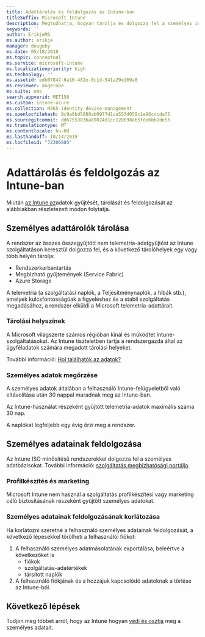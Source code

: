 ```yaml
---
title: Adattárolás és feldolgozás az Intune-ban
titleSuffix: Microsoft Intune
description: Megtudhatja, hogyan tárolja és dolgozza fel a személyes információkat az Intune-ban.
keywords: ''
author: ErikjeMS
ms.author: erikje
manager: dougeby
ms.date: 05/18/2018
ms.topic: conceptual
ms.service: microsoft-intune
ms.localizationpriority: high
ms.technology: ''
ms.assetid: edb07842-6a16-482e-8c1d-541a29e169a8
ms.reviewer: angerobe
ms.suite: ems
search.appverid: MET150
ms.custom: intune-azure
ms.collection: M365-identity-device-management
ms.openlocfilehash: 9c9a8bd5888ab0977d1ca553d059c1e96cccda75
ms.sourcegitcommit: dd6755383ba89824d1cc128698a65fde6bb2de55
ms.translationtype: MT
ms.contentlocale: hu-HU
ms.lasthandoff: 10/14/2019
ms.locfileid: "72306885"
---
```

# <a name="data-storage-and-processing-in-intune"></a>Adattárolás és feldolgozás az Intune-ban

Miután [az Intune az](privacy-data-collect.md)adatok gyűjtését, tárolását és feldolgozását az alábbiakban részletezett módon folytatja.

## <a name="storing-personal-data"></a>Személyes adattárolók tárolása

A rendszer az összes összegyűjtött nem telemetria-adatgyűjtést az Intune szolgáltatáson keresztül dolgozza fel, és a következő tárolóhelyek egy vagy több helyén tárolja: 

- Rendszerkarbantartás 
- Megbízható gyűjtemények (Service Fabric)  
- Azure Storage 

A telemetria (a szolgáltatási naplók, a Teljesítménynaplók, a hibák stb.), amelyek kulcsfontosságúak a figyeléshez és a stabil szolgáltatás megadásához, a rendszer elküldi a Microsoft telemetria-adattárait.

### <a name="storage-locations"></a>Tárolási helyszínek

A Microsoft világszerte számos régióban kínál és működtet Intune-szolgáltatásokat. Az Intune tiszteletben tartja a rendszergazda által az ügyféladatok számára megadott tárolási helyeket.

További információ: [Hol találhatók az adatok?](https://www.microsoft.com/trust-center/privacy/data-location)

### <a name="personal-data-retention"></a>Személyes adatok megőrzése

A személyes adatok általában a felhasználó Intune-felügyeletből való eltávolítása után 30 nappal maradnak meg az Intune-ban.

Az Intune-használat részeként gyűjtött telemetria-adatok maximális száma 30 nap.

A naplókat legfeljebb egy évig őrzi meg a rendszer.

## <a name="processing-personal-data"></a>Személyes adatainak feldolgozása

Az Intune ISO minősítésű rendszerekkel dolgozza fel a személyes adatbázisokat. További információ: [szolgáltatás megbízhatósági portálja](https://www.microsoft.com/en-us/TrustCenter/stp).

### <a name="profiling-and-marketing"></a>Profilkészítés és marketing

Microsoft Intune nem használ a szolgáltatás profilkészítési vagy marketing célú biztosításának részeként gyűjtött személyes adatokat. 

### <a name="restrict-processing-of-personal-data"></a>Személyes adatainak feldolgozásának korlátozása

Ha korlátozni szeretné a felhasználó személyes adatainak feldolgozását, a következő lépésekkel törölheti a felhasználói fiókot:
1. A felhasználó személyes adatmásolatának exportálása, beleértve a következőket is
    - fiókok
    - szolgáltatás-adatértékek
    - társított naplók
2. A felhasználó fiókjának és a hozzájuk kapcsolódó adatoknak a törlése az Intune-ból.

## <a name="next-steps"></a>Következő lépések

Tudjon meg többet arról, hogy az Intune hogyan [védi és osztja](privacy-data-secure-share.md) meg a személyes adatait. 

